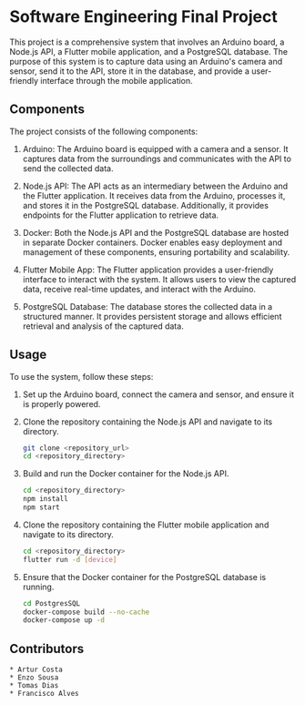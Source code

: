 # Software Engineering Final Project

This project is a comprehensive system that involves an Arduino board, a Node.js API, a Flutter mobile application, and a PostgreSQL database. The purpose of this system is to capture data using an Arduino's camera and sensor, send it to the API, store it in the database, and provide a user-friendly interface through the mobile application.

## Components

The project consists of the following components:

1. Arduino: The Arduino board is equipped with a camera and a sensor. It captures data from the surroundings and communicates with the API to send the collected data.

2. Node.js API: The API acts as an intermediary between the Arduino and the Flutter application. It receives data from the Arduino, processes it, and stores it in the PostgreSQL database. Additionally, it provides endpoints for the Flutter application to retrieve data.

3. Docker: Both the Node.js API and the PostgreSQL database are hosted in separate Docker containers. Docker enables easy deployment and management of these components, ensuring portability and scalability.

4. Flutter Mobile App: The Flutter application provides a user-friendly interface to interact with the system. It allows users to view the captured data, receive real-time updates, and interact with the Arduino.

5. PostgreSQL Database: The database stores the collected data in a structured manner. It provides persistent storage and allows efficient retrieval and analysis of the captured data.

## Usage

To use the system, follow these steps:

1. Set up the Arduino board, connect the camera and sensor, and ensure it is properly powered.

2. Clone the repository containing the Node.js API and navigate to its directory.

   ```bash
   git clone <repository_url>
   cd <repository_directory>

3. Build and run the Docker container for the Node.js API.
   
      ```bash
      cd <repository_directory>
      npm install
      npm start
    
4. Clone the repository containing the Flutter mobile application and navigate to its directory.

    ```bash
   cd <repository_directory>
   flutter run -d [device]

5. Ensure that the Docker container for the PostgreSQL database is running.

    ```bash
    cd PostgresSQL
   docker-compose build --no-cache
   docker-compose up -d    
    
## Contributors
    * Artur Costa
    * Enzo Sousa
    * Tomas Dias
    * Francisco Alves